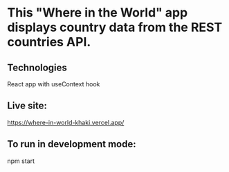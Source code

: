 # This "Where in the World" app displays country data from the REST countries API.

## Technologies
React app with useContext hook

## Live site:
https://where-in-world-khaki.vercel.app/

## To run in development mode:
npm start